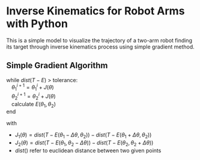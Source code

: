 # Inverse Kinematics for Robot Arms with Python
This is a simple model to visualize the trajectory of a two-arm robot finding its target through inverse kinematics process using simple gradient method.

## Simple Gradient Algorithm
while $`dist(T - E)`$ > tolerance:\
&emsp;$`\theta^{i+1}_{1} = \theta_1^{i} + J(\theta)`$\
&emsp;$`\theta^{i+1}_{2} = \theta_2^{i} + J(\theta)`$\
&emsp;calculate $`E(\theta_{1}, \theta_{2})`$    
end




with
- $` J_{1}(\theta) = dist(T - E(\theta_{1}-\Delta\theta, \theta_{2})) - dist(T - E(\theta_{1}+\Delta\theta, \theta_{2})) `$
- $` J_{2}(\theta) = dist(T - E(\theta_{1}, \theta_{2}-\Delta\theta)) - dist(T - E(\theta_{2}, \theta_{2}+\Delta\theta)) `$
- $` dist()`$ refer to euclidean distance between two given points
